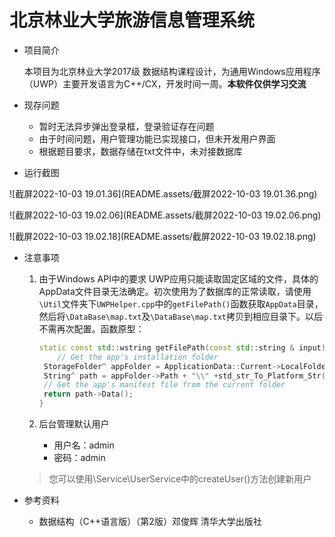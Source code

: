 # 北京林业大学旅游信息管理系统

* 项目简介

  本项目为北京林业大学2017级 数据结构课程设计，为通用Windows应用程序（UWP）主要开发语言为C++/CX，开发时间一周。**本软件仅供学习交流**

* 现存问题

  * 暂时无法异步弹出登录框，登录验证存在问题
  * 由于时间问题，用户管理功能已实现接口，但未开发用户界面
  * 根据题目要求，数据存储在txt文件中，未对接数据库

* 运行截图

![截屏2022-10-03 19.01.36](README.assets/截屏2022-10-03 19.01.36.png)

![截屏2022-10-03 19.02.06](README.assets/截屏2022-10-03 19.02.06.png)

![截屏2022-10-03 19.02.18](README.assets/截屏2022-10-03 19.02.18.png)

* 注意事项

    1. 由于Windows API中的要求 UWP应用只能读取固定区域的文件，具体的AppData文件目录无法确定。初次使用为了数据库的正常读取，请使用`\Util`文件夹下`UWPHelper.cpp`中的`getFilePath()`函数获取`AppData`目录，然后将`\DataBase\map.txt`及`\DataBase\map.txt`拷贝到相应目录下。以后不需再次配置。函数原型：

       ```c++
       static const std::wstring getFilePath(const std::string & input) {
           // Get the app's installation folder
        StorageFolder^ appFolder = ApplicationData::Current->LocalFolder;
        String^ path = appFolder->Path + "\\" +std_str_To_Platform_Str(input);
        // Get the app's manifest file from the current folder
        return path->Data();
       }
       ```

    2. 后台管理默认用户
       * 用户名：admin
       * 密码：admin
    > 您可以使用\Service\UserService中的createUser()方法创建新用户

* 参考资料

  * 数据结构（C++语言版）（第2版）邓俊辉 清华大学出版社
